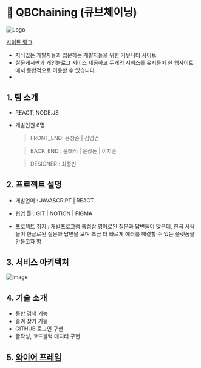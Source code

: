 # 🎉 QBChaining (큐브체이닝)
![Logo](https://user-images.githubusercontent.com/105795166/190722200-d44cc994-8c67-4d95-a818-db781f437862.png)


[사이트 링크](http://qb-chaning.s3-website.ap-northeast-2.amazonaws.com)

- 지식있는 개발자들과 입문하는 개발자들을 위한 커뮤니티 사이트
- 질문게시판과 개인블로그 서비스 제공하고 두개의 서비스를 유저들이 한 웹사이트에서 통합적으로 이용할 수 있습니다.
- 

## 1. 팀 소개
- REACT, NODE.JS
- 개발인원 6명
  > FRONT_END:  윤창순 | 김영건

  > BACK_END :  윤태식 | 윤상돈 | 이지훈

  > DESIGNER :  최정빈
  
## 2. 프로젝트 설명
- 개발언어 : JAVASCRIPT | REACT
- 협업 툴 : GIT | NOTION | FIGMA 

- 프로젝트 취지 : 개발프로그램 특성상 영어로된 질문과 답변들이 많은데, 한국 사람들이 한글로된 질문과 답변을 보며 조금 더 빠르게 에러를 해결할 수 있는 플랫폼을 만들고자 함


## 3. 서비스 아키텍쳐
![image](https://user-images.githubusercontent.com/92949174/190838795-f642f2b5-3670-499a-b8d8-577e57c013f6.png)


## 4. 기술 소개
- 통합 검색 기능
- 즐겨 찾기 기능
- GITHUB 로그인 구현
- 글작성, 코드블럭 에디터 구현

## 5. [와이어 프레임](https://www.figma.com/file/G4YHvEgoH0xztDLEQyiJuk/%ED%95%AD%ED%95%B499_%EB%A0%88%EC%9D%B4%EC%95%84%EC%9B%83(3)?node-id=0%3A1)
